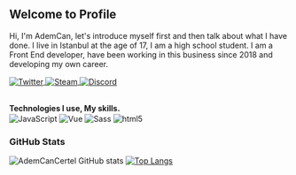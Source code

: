 <h2> Welcome to Profile</h2>

Hi, I'm AdemCan, let's introduce myself first and then talk about what I have done. I live in Istanbul at the age of 17, I am a high school student. I am a Front End developer, have been working in this business since 2018 and developing my own career.

  <a href="https://twitter.com/CertelAdemCan" target="_blank">
    <img align="center" alt="Twitter" src="https://img.shields.io/badge/-Twitter-1DA1F2?style=flat-square&logo=twitter&logoColor=white" />
  </a>

  <a href="https://steamcommunity.com/id/ademcancertel" target="_blank">
    <img align="center" alt="Steam" src="https://img.shields.io/badge/-Steam-171a21?style=flat-square&logo=steam&logoColor=white"/>
  </a>
  
   <a href="https://discord.com/users/698919263985205269" target="_blank">
     <img align="center" alt="Discord" src="https://img.shields.io/badge/-Discord-7289DA?style=flat-square&logo=discord&logoColor=white"/>
   </a>

<br/>
<br/>

**Technologies I use, My skills.**  
<img alt="JavaScript" align="center" src="https://img.shields.io/badge/-Javascript-edb200?style=flat-square&logo=javascript&logoColor=white" />  <img alt="Vue" align="center" src="https://img.shields.io/badge/-Vue-384960?style=flat-square&logo=vue.js&logoColor=white" /> <img alt="Sass" align="center" src="https://img.shields.io/badge/-Sass-CC6699?style=flat-square&logo=sass&logoColor=white" />  <img alt="html5" align="center" src="https://img.shields.io/badge/-HTML5-E34F26?style=flat-square&logo=html5&logoColor=white" /> 
<br>

### GitHub Stats 
![AdemCanCertel GitHub stats](https://github-readme-stats.vercel.app/api?username=AdemCanCertel&show_icons=true&theme=dark)
[![Top Langs](https://github-readme-stats.vercel.app/api/top-langs/?username=AdemCanCertel&layout=compact)](https://github.com/AdemCanCertel/github-readme-stats)
